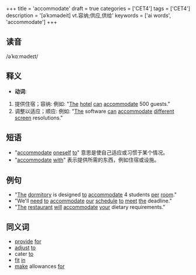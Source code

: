 +++
title = 'accommodate'
draft = true
categories = ['CET4']
tags = ['CET4']
description = '[əˈkɔmədeit] vt.容纳;供应,供给'
keywords = ['ai words', 'accommodate']
+++

## 读音
/əˈkɑːmədeɪt/

## 释义
- **动词**:
1. 提供住宿；容纳: 例如: "[The](/zh/post/the/) [hotel](/zh/post/hotel/) [can](/zh/post/can/) [accommodate](/zh/post/accommodate/) 500 guests."
2. 调整以适应；顺应: 例如: "[The](/zh/post/the/) software [can](/zh/post/can/) [accommodate](/zh/post/accommodate/) [different](/zh/post/different/) [screen](/zh/post/screen/) resolutions."

## 短语
- "[accommodate](/zh/post/accommodate/) [oneself](/zh/post/oneself/) [to](/zh/post/to/)" 意思是使自己适应或习惯于某个情况。
- "[accommodate](/zh/post/accommodate/) [with](/zh/post/with/)" 表示提供所需的东西，例如住宿或设施。

## 例句
- "[The](/zh/post/the/) [dormitory](/zh/post/dormitory/) is designed [to](/zh/post/to/) [accommodate](/zh/post/accommodate/) 4 students [per](/zh/post/per/) [room](/zh/post/room/)."
- "We'll [need](/zh/post/need/) [to](/zh/post/to/) [accommodate](/zh/post/accommodate/) [our](/zh/post/our/) [schedule](/zh/post/schedule/) [to](/zh/post/to/) [meet](/zh/post/meet/) [the](/zh/post/the/) deadline."
- "[The](/zh/post/the/) [restaurant](/zh/post/restaurant/) [will](/zh/post/will/) [accommodate](/zh/post/accommodate/) [your](/zh/post/your/) dietary requirements."

## 同义词
- [provide](/zh/post/provide/) [for](/zh/post/for/)
- [adjust](/zh/post/adjust/) [to](/zh/post/to/)
- cater [to](/zh/post/to/)
- [fit](/zh/post/fit/) [in](/zh/post/in/)
- [make](/zh/post/make/) allowances [for](/zh/post/for/)
